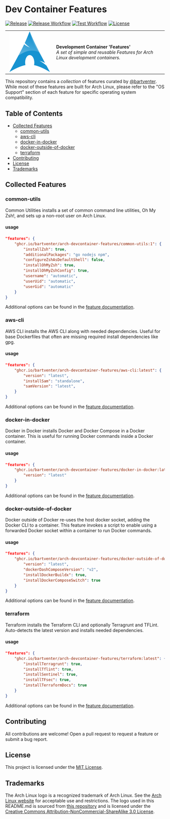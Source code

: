<!-- markdownlint-disable MD024 -->

# Dev Container Features

[![Release](https://img.shields.io/github/release/bartventer/arch-devcontainer-features.svg)](https://github.com/bartventer/arch-devcontainer-features/releases/latest)
[![Release Workflow](https://github.com/bartventer/arch-devcontainer-features/actions/workflows/release.yaml/badge.svg)](https://github.com/bartventer/arch-devcontainer-features/actions/workflows/release.yaml)
[![Test Workflow](https://github.com/bartventer/arch-devcontainer-features/actions/workflows/test.yaml/badge.svg)](https://github.com/bartventer/arch-devcontainer-features/actions/workflows/test.yaml)
[![License](https://img.shields.io/github/license/bartventer/arch-devcontainer-features.svg)](LICENSE)

<!-- markdownlint-disable MD033 -->
<table style="width: 100%; border-style: none;">
    <tr>
        <td style="width: 140px; text-align: center;">
            <a href="https://github.com/JotaRandom/archlinux-artwork">
                <img width="128px" src="https://raw.githubusercontent.com/JotaRandom/archlinux-artwork/a9029989166ef42e10251f9d0f0fd09e60be2f31/icons/archlinux-icon-crystal-256.svg" alt="Arch Linux logo"/>
            </a>
        </td>
        <td>
            <strong>Development Container 'Features'</strong><br />
            <i>A set of simple and reusable Features for Arch Linux development containers.</i><br />
        </td>
    </tr>
</table>
<!-- markdownlint-enable MD033 -->

This repository contains a _collection_ of features curated by [@bartventer](https://github.com/bartventer). While most of these features are built for Arch Linux, please refer to the "OS Support" section of each feature for specific operating system compatibility.

## Table of Contents

-   [Collected Features](#collected-features)
    -   [common-utils](#common-utils)
    -   [aws-cli](#aws-cli)
    -   [docker-in-docker](#docker-in-docker)
    -   [docker-outside-of-docker](#docker-outside-of-docker)
    -   [terraform](#terraform)
-   [Contributing](#contributing)
-   [License](#license)
-   [Trademarks](#trademarks)

## Collected Features

### common-utils

Common Utilities installs a set of common command line utilities, Oh My Zsh!, and sets up a non-root user on Arch Linux.

#### usage

```json
"features": {
    "ghcr.io/bartventer/arch-devcontainer-features/common-utils:1": {
        "installZsh": true,
        "additionalPackages": "go nodejs npm",
        "configureZshAsDefaultShell": false,
        "installOhMyZsh": true,
        "installOhMyZshConfig": true,
        "username": "automatic",
        "userUid": "automatic",
        "userGid": "automatic"
    }
}
```

Additional options can be found in the [feature documentation](src/common-utils/README.md).

### aws-cli

AWS CLI installs the AWS CLI along with needed dependencies. Useful for base Dockerfiles that often are missing required install dependencies like gpg.

#### usage

```json
"features": {
    "ghcr.io/bartventer/arch-devcontainer-features/aws-cli:latest": {
        "version": "latest",
        "installSam": "standalone",
        "samVersion": "latest",
    }
}
```

Additional options can be found in the [feature documentation](src/aws-cli/README.md).

### docker-in-docker

Docker in Docker installs Docker and Docker Compose in a Docker container. This is useful for running Docker commands inside a Docker container.

#### usage

```json
"features": {
    "ghcr.io/bartventer/arch-devcontainer-features/docker-in-docker:latest": {
        "version": "latest"
    }
}
```

Additional options can be found in the [feature documentation](src/docker-in-docker/README.md).

### docker-outside-of-docker

Docker outside of Docker re-uses the host docker socket, adding the Docker CLI to a container. This feature invokes a script to enable using a forwarded Docker socket within a container to run Docker commands.

#### usage

```json
"features": {
    "ghcr.io/bartventer/arch-devcontainer-features/docker-outside-of-docker:latest": {
        "version": "latest",
        "dockerDashComposeVersion": "v2",
        "installDockerBuildx": true,
        "installDockerComposeSwitch": true
    }
}
```

Additional options can be found in the [feature documentation](src/docker-outside-of-docker/README.md).

### terraform

Terraform installs the Terraform CLI and optionally Terragrunt and TFLint. Auto-detects the latest version and installs needed dependencies.

#### usage

```json
"features": {
    "ghcr.io/bartventer/arch-devcontainer-features/terraform:latest": {
        "installTerragrunt": true,
        "installTflint": true,
        "installSentinel": true,
        "installTFsec": true,
        "installTerraformDocs": true
    }
}
```

Additional options can be found in the [feature documentation](src/terraform/README.md).

## Contributing

All contributions are welcome! Open a pull request to request a feature or submit a bug report.

## License

This project is licensed under the [MIT License](LICENSE).

## Trademarks

The Arch Linux logo is a recognized trademark of Arch Linux. See the [Arch Linux website](https://archlinux.org/) for acceptable use and restrictions. The logo used in this README.md is sourced from [this repository](https://github.com/JotaRandom/archlinux-artwork) and is licensed under the [Creative Commons Attribution-NonCommercial-ShareAlike 3.0 License](https://creativecommons.org/licenses/by-nc-sa/3.0/).
